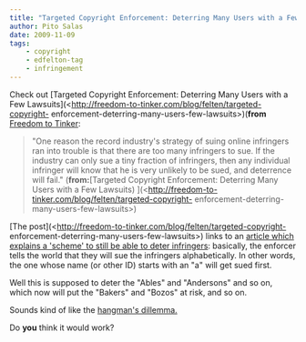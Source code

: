 ```yaml
---
title: "Targeted Copyright Enforcement: Deterring Many Users with a Few Lawsuits"
author: Pito Salas
date: 2009-11-09
tags:
    - copyright
    - edfelton-tag
    - infringement
---
```




Check out [Targeted Copyright Enforcement: Deterring Many Users with a Few
Lawsuits](<http://freedom-to-tinker.com/blog/felten/targeted-copyright-
enforcement-deterring-many-users-few-lawsuits>)(**from** [Freedom to
Tinker](<http://freedom-to-tinker.com/rss.xml>):

> "One reason the record industry's strategy of suing online infringers ran
> into trouble is that there are too many infringers to sue. If the industry
> can only sue a tiny fraction of infringers, then any individual infringer
> will know that he is very unlikely to be sued, and deterrence will fail."
> (**from:**[Targeted Copyright Enforcement: Deterring Many Users with a Few
> Lawsuits) ](<http://freedom-to-tinker.com/blog/felten/targeted-copyright-
> enforcement-deterring-many-users-few-lawsuits>)

[The post](<http://freedom-to-tinker.com/blog/felten/targeted-copyright-
enforcement-deterring-many-users-few-lawsuits>) links to an [article which
explains a 'scheme' to still be able to deter
infringers](<http://www.pnas.org/content/106/34/14230.full.pdf>): basically,
the enforcer tells the world that they will sue the infringers alphabetically.
In other words, the one whose name (or other ID) starts with an "a" will get
sued first.

Well this is supposed to deter the "Ables" and "Andersons" and so on, which
now will put the "Bakers" and "Bozos" at risk, and so on.

Sounds kind of like the [hangman's
dillemma.](<http://www.mheap.com/puzzle2.html>)

Do **you** think it would work?


